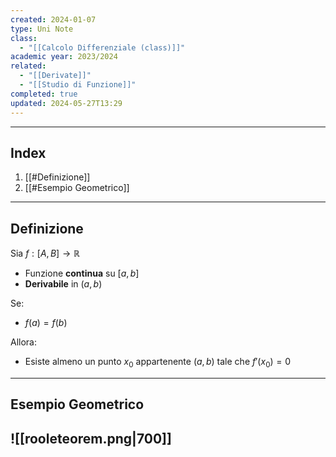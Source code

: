 ```yaml
---
created: 2024-01-07
type: Uni Note
class:
  - "[[Calcolo Differenziale (class)]]"
academic year: 2023/2024
related:
  - "[[Derivate]]"
  - "[[Studio di Funzione]]"
completed: true
updated: 2024-05-27T13:29
---
```

---
## Index
1. [[#Definizione]]
2. [[#Esempio Geometrico]]

---
## Definizione

Sia $f:[A,B] \to \mathbb{R}$ 
- Funzione **continua** su $[a,b]$
- **Derivabile** in $(a,b)$

Se:
- $f(a) = f(b)$

Allora:
- Esiste almeno un punto $x_0$ appartenente $(a,b)$ tale che $f'(x_0) = 0$

---
## Esempio Geometrico

![[rooleteorem.png|700]]
---
